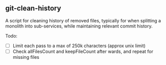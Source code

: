 ## git-clean-history

A script for cleaning history of removed files, typically for when splitting a monolith into sub-services, while maintaining relevant commit history.

Todo:
 - [ ] Limit each pass to a max of 250k characters (approx unix limit)
 - [ ] Check allFilesCount and keepFileCount after wards, and repeat for missing files
